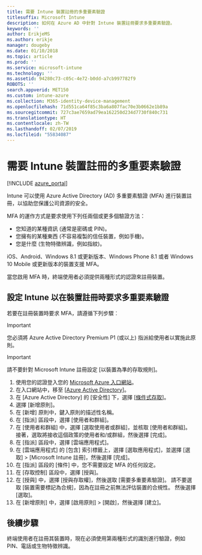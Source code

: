 ```yaml
---
title: 需要 Intune 裝置註冊的多重要素驗證
titlesuffix: Microsoft Intune
description: 如何在 Azure AD 中針對 Intune 裝置註冊要求多重要素驗證。
keywords: ''
author: ErikjeMS
ms.author: erikje
manager: dougeby
ms.date: 01/10/2018
ms.topic: article
ms.prod: ''
ms.service: microsoft-intune
ms.technology: ''
ms.assetid: 94280c73-c05c-4e72-b0dd-a7cb997782f9
ROBOTS: ''
search.appverid: MET150
ms.custom: intune-azure
ms.collection: M365-identity-device-management
ms.openlocfilehash: 71d551ca64f85c3ba6a807fac70e3b0662e1b89a
ms.sourcegitcommit: 727c3ae7659ad79ea162250d234d7730f840c731
ms.translationtype: HT
ms.contentlocale: zh-TW
ms.lasthandoff: 02/07/2019
ms.locfileid: "55834087"
---
```

# <a name="require-multi-factor-authentication-for-intune-device-enrollments"></a>需要 Intune 裝置註冊的多重要素驗證

[!INCLUDE [azure_portal](./includes/azure_portal.md)]

Intune 可以使用 Azure Active Directory (AD) 多重要素驗證 (MFA) 進行裝置註冊，以協助您保護公司資源的安全。

MFA 的運作方式是要求使用下列任兩個或更多個驗證方法：

- 您知道的某種資訊 (通常是密碼或 PIN)。
- 您擁有的某種東西 (不容易複製的信任裝置，例如手機)。
- 您是什麼 (生物特徵辨識，例如指紋)。

iOS、Android、Windows 8.1 或更新版本、Windows Phone 8.1 或者 Windows 10 Mobile 或更新版本的裝置支援 MFA。

當您啟用 MFA 時，終端使用者必須提供兩種形式的認證來註冊裝置。

## <a name="configure-intune-to-require-multi-factor-authentication-at-device-enrollment"></a>設定 Intune 以在裝置註冊時要求多重要素驗證

若要在註冊裝置時要求 MFA，請遵循下列步驟︰

>[!Important]
>您必須將 Azure Active Directory Premium P1 (或以上) 指派給使用者以實施此原則。

>[!Important]
>請不要針對 Microsoft Intune 註冊設定 [以裝置為準的存取規則]。

1. 使用您的認證登入您的 [Microsoft Azure 入口網站](https://portal.azure.com)。
2. 在入口網站中，移至 [[Azure Active Directory](https://portal.azure.com/#blade/Microsoft_AAD_IAM/ActiveDirectoryMenuBlade/Overview)]。
3. 在 [Azure Active Directory] 的 [安全性] 下，選擇 [[條件式存取](https://portal.azure.com/#blade/Microsoft_AAD_IAM/ConditionalAccessBlade/Policies)]。
4. 選擇 [新增原則]。
5. 在 [新增] 原則中，鍵入原則的描述性名稱。
6. 在 [指派] 區段中，選擇 [使用者和群組]。
7. 在 [使用者和群組] 中，選擇 [選取使用者或群組]，並核取 [使用者和群組]。 接著，選取將接收這個政策的使用者和/或群組，然後選擇 [完成]。
8. 在 [指派] 區段中，選擇 [雲端應用程式]。
9. 在 [雲端應用程式] 的 [包含] 索引標籤上，選擇 [選取應用程式]，並選擇 [選取] > [Microsoft Intune 註冊]，然後選擇 [完成]。
10. 在 [指派] 區段的 [條件] 中，您不需要設定 MFA 的任何設定。
11. 在 [存取控制] 區段中，選擇 [授與]。
12. 在 [授與] 中，選擇 [授與存取權]，然後選取 [需要多重要素驗證]。 請不要選取 [裝置需要標記為合規]，因為在註冊之前無法評估裝置的合規性。 然後選擇 [選取]。
13. 在 [新增原則] 中，選擇 [啟用原則] > [開啟]，然後選擇 [建立]。



## <a name="next-steps"></a>後續步驟

終端使用者在註冊其裝置時，現在必須使用第兩種形式的識別進行驗證，例如 PIN、電話或生物特徵辨識。
